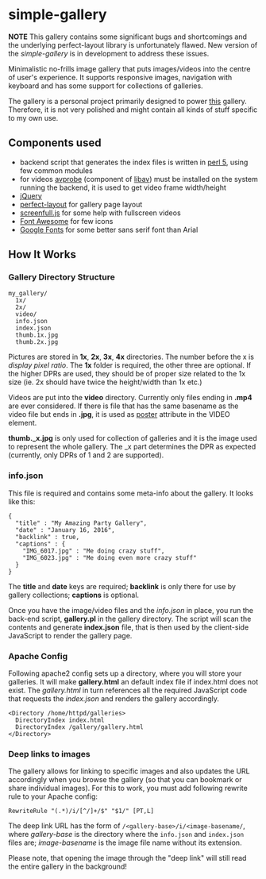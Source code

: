 # simple-gallery

**NOTE** This gallery contains some significant bugs and shortcomings and the underlying perfect-layout library is unfortunately flawed. New version of the *simple-gallery* is in development to address these issues.

Minimalistic no-frills image gallery that puts images/videos into the centre of user's experience. It supports responsive images, navigation with keyboard and has some support for collections of galleries.

The gallery is a personal project primarily designed to power [this](https://voyager.lupomesky.cz/fotky/tracy/) gallery. Therefore, it is not very polished and might contain all kinds of stuff specific to my own use.

## Components used

* backend script that generates the index files is written in [perl 5](https://www.perl.org/), using few common modules
* for videos [avprobe](https://libav.org/documentation/avprobe.html) (component of [libav](https://libav.org/)) must be installed on the system running the backend, it is used to get video frame width/height
* [jQuery](https://jquery.com/)
* [perfect-layout](https://github.com/axyz/perfect-layout) for gallery page layout
* [screenfull.js](https://github.com/sindresorhus/screenfull.js/) for some help with fullscreen videos
* [Font Awesome](https://fortawesome.github.io/Font-Awesome/) for few icons
* [Google Fonts](https://www.google.com/fonts) for some better sans serif font than Arial

## How It Works

### Gallery Directory Structure

    my_gallery/
      1x/
      2x/
      video/
      info.json
      index.json
      thumb.1x.jpg
      thumb.2x.jpg

Pictures are stored in **1x**, **2x**, **3x**, **4x** directories. The number before the x is *display pixel ratio*. The **1x** folder is required, the other three are optional. If the higher DPRs are used, they should be of proper size related to the 1x size (ie. 2x should have twice the height/width than 1x etc.)

Videos are put into the **video** directory. Currently only files ending in **.mp4** are ever considered. If there is file that has the same basename as the video file but ends in **.jpg**, it is used as [poster](http://www.w3schools.com/tags/att_video_poster.asp) attribute in the VIDEO element.

**thumb._x.jpg** is only used for collection of galleries and it is the image used to represent the whole gallery. The _x part determines the DPR as expected (currently, only DPRs of 1 and 2 are supported).

### info.json

This file is required and contains some meta-info about the gallery. It looks like this:

    {
      "title" : "My Amazing Party Gallery",
      "date" : "January 16, 2016",
      "backlink" : true,
      "captions" : {
        "IMG_6017.jpg" : "Me doing crazy stuff",
        "IMG_6023.jpg" : "Me doing even more crazy stuff"
      }
    }

The **title** and **date** keys are required; **backlink** is only there for use by gallery collections; **captions** is optional.

Once you have the image/video files and the *info.json* in place, you run the back-end script, **gallery.pl** in the gallery directory. The script will scan the contents and generate **index.json** file, that is then used by the client-side JavaScript to render the gallery page.

### Apache Config

Following apache2 config sets up a directory, where you will store your galleries. It will make **gallery.html** an default index file if index.html does not exist. The *gallery.html* in turn references all the required JavaScript code that requests the *index.json* and renders the gallery accordingly.

    <Directory /home/httpd/galleries>
      DirectoryIndex index.html
      DirectoryIndex /gallery/gallery.html
    </Directory>

### Deep links to images

The gallery allows for linking to specific images and also updates the URL accordingly when you browse the gallery (so that you can bookmark or share individual images). For this to work, you must add following rewrite rule to your Apache config:

    RewriteRule "(.*)/i/[^/]+/$" "$1/" [PT,L]

The deep link URL has the form of `/<gallery-base>/i/<image-basename/`, where *gallery-base* is the directory where the `info.json` and `index.json` files are; *image-basename* is the image file name without its extension.

Please note, that opening the image through the "deep link" will still read the entire gallery in the background!
